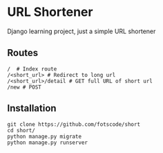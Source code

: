 # URL Shortener
Django learning project, just a simple URL shortener
## Routes

```
/  # Index route
/<short_url> # Redirect to long url
/<short_url>/detail # GET full URL of short url
/new # POST
```

## Installation
```console
git clone https://github.com/fotscode/short
cd short/
python manage.py migrate
python manage.py runserver
```
